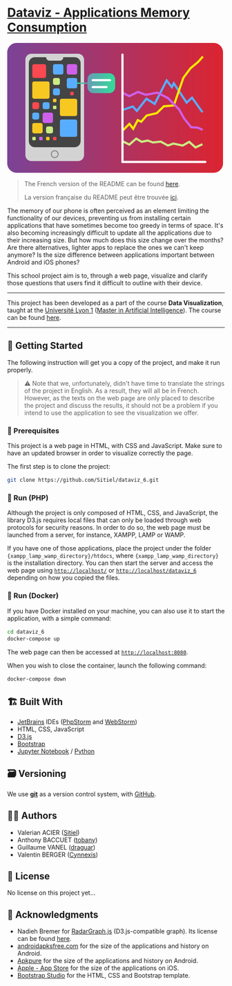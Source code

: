 # [Dataviz - Applications Memory Consumption](https://github.com/Sitiel/dataviz_6)

![Dataviz Cover - A simplified version of our main visualization](thumbnail.png)

> The French version of the README can be found [here](README.fr-FR.md).
>
> La version française du README peut être trouvée [ici](README.fr-FR.md).

The memory of our phone is often perceived as an element limiting the functionality of our devices, preventing us from installing certain applications that have sometimes become too greedy in terms of space. It's also becoming increasingly difficult to update all the applications due to their increasing size. But how much does this size change over the months? Are there alternatives, lighter apps to replace the ones we can't keep anymore? Is the size difference between applications important between Android and iOS phones?

This school project aim is to, through a web page, visualize and clarify those questions that users find it difficult to outline with their device.

***

This project has been developed as a part of the course **Data Visualization**, taught at the [Université Lyon 1](https://www.univ-lyon1.fr/) ([Master in Artificial Intelligence](http://master-info.univ-lyon1.fr/IA/)). The course can be found [here](https://lyondataviz.github.io/teaching/lyon1-m2/2019/).

***

## 🔌 Getting Started

The following instruction will get you a copy of the project, and make it run properly.

> ⚠️ Note that we, unfortunately, didn't have time to translate the strings of the project in English. As a result, they will all be in French. However, as the texts on the web page are only placed to describe the project and discuss the results, it should not be a problem if you intend to use the application to see the visualization we offer.

### 🔧 Prerequisites

This project is a web page in HTML, with CSS and JavaScript. Make sure to have an updated browser in order to visualize correctly the page.

The first step is to clone the project:

```bash
git clone https://github.com/Sitiel/dataviz_6.git
```

### 🐘 Run (PHP)

Although the project is only composed of HTML, CSS, and JavaScript, the library D3.js requires local files that can only be loaded through web protocols for security reasons. In order to do so, the web page must be launched from a server, for instance, XAMPP, LAMP or WAMP.

If you have one of those applications, place the project under the folder `{xampp_lamp_wamp_directory}/htdocs`, where `{xampp_lamp_wamp_directory}` is the installation directory. You can then start the server and access the web page using [`http://localhost/`](http://localhost/) or [`http://localhost/dataviz_6`](http://localhost/dataviz_6) depending on how you copied the files.

### 🐳 Run (Docker)

If you have Docker installed on your machine, you can also use it to start the application, with a simple command:

```bash
cd dataviz_6
docker-compose up
```

The web page can then be accessed at [`http://localhost:8080`](http://localhost:8080).

When you wish to close the container, launch the following command:

```bash
docker-compose down
```

## 🏗️ Built With

* [JetBrains](https://www.jetbrains.com/) IDEs ([PhpStorm](https://www.jetbrains.com/phpstorm/) and [WebStorm](https://www.jetbrains.com/webstorm/))
* HTML, CSS, JavaScript
* [D3.js](https://d3js.org/)
* [Bootstrap](https://getbootstrap.com/)
* [Jupyter Notebook](https://jupyter.org/) / [Python](https://www.python.org/)

## 🗃️ Versioning

We use [**git**](https://git-scm.com/) as a version control system, with [GitHub](https://github.com/).

## 👨‍💻 Authors

* Valerian ACIER ([Sitiel](https://github.com/Sitiel))
* Anthony BACCUET ([tobany](https://github.com/tobany))
* Guillaume VANEL ([draguar](https://github.com/draguar))
* Valentin BERGER ([Cynnexis](https://github.com/Cynnexis))

## 📝 License

No license on this project yet...

## 🤝 Acknowledgments

* Nadieh Bremer for [RadarGraph.js](http://bl.ocks.org/nbremer/21746a9668ffdf6d8242) (D3.js-compatible graph). Its license can be found [here](https://github.com/Sitiel/dataviz_6/blob/master/assets/js/RadarGraph-LICENSE.txt).
* [androidapksfree.com](https://androidapksfree.com/) for the size of the applications and history on Android.
* [Apkpure](https://apkpure.com/) for the size of the applications and history on Android.
* [Apple - App Store](https://www.apple.com/ios/app-store/) for the size of the applications on iOS.
* [Bootstrap Studio](https://bootstrapstudio.io/) for the HTML, CSS and Bootstrap template.
